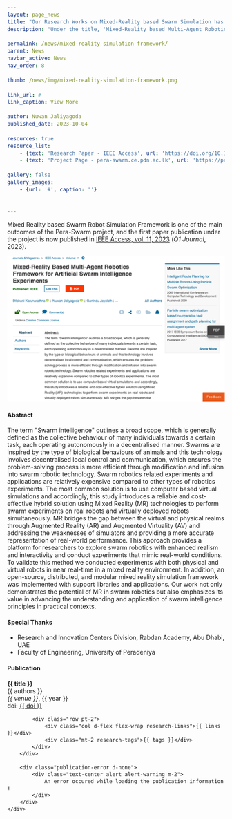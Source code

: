 ```yaml
---
layout: page_news
title: "Our Research Works on Mixed-Reality based Swarm Simulation has now published in the IEEE Access Journal"
description: "Under the title, 'Mixed-Reality based Multi-Agent Robotics Framework for Artificial Swarm Intelligence Experiments'"

permalink: /news/mixed-reality-simulation-framework/
parent: News
navbar_active: News
nav_order: 8

thumb: /news/img/mixed-reality-simulation-framework.png

link_url: #
link_caption: View More

author: Nuwan Jaliyagoda
published_date: 2023-10-04

resources: true
resource_list:
    - {text: 'Research Paper - IEEE Access', url: 'https://doi.org/10.1109/ACCESS.2023.3317434' }
    - {text: 'Project Page - pera-swarm.ce.pdn.ac.lk', url: 'https://pera-swarm.ce.pdn.ac.lk/projects/mr-environment-for-swarm-robotics-simulations/' }

gallery: false
gallery_images:
    - {url: '#', caption: ''}


---
```


Mixed Reality based Swarm Robot Simulation Framework is one of the main outcomes of the Pera-Swarm project, and the first paper publication under the project is now published in [IEEE Access, vol. 11, 2023](https://ieeexplore.ieee.org/xpl/RecentIssue.jsp?punumber=6287639) (*Q1 Journal*, 2023).

<div class="container row pt-3 pb-5">
    <div class="col-md-8 col-sm-12 col-lg-8 mx-auto">
        <img src="/news/img/mixed-reality-simulation-framework.png" class="img img-thumbnail img-fluid">
    </div>
</div>

<div class="project-section mb-5">
    <h4 class="project-section-title">Abstract</h4>
    <div class="container px-4">
        The term "Swarm intelligence" outlines a broad scope, which is generally defined as the collective behaviour of many individuals towards a certain task, each operating autonomously in a decentralised manner. Swarms are inspired by the type of biological behaviours of animals and this technology involves decentralised local control and communication, which ensures the problem-solving process is more efficient through modification and infusion into swarm robotic technology. Swarm robotics related experiments and applications are relatively expensive compared to other types of robotics experiments. The most common solution is to use computer based virtual simulations and accordingly, this study introduces a reliable and cost-effective hybrid solution using Mixed Reality (MR) technologies to perform swarm experiments on real robots and virtually deployed robots simultaneously. MR bridges the gap between the virtual and physical realms through Augmented Reality (AR) and Augmented Virtuality (AV) and addressing the weaknesses of simulators and providing a more accurate representation of real-world performance. This approach provides a platform for researchers to explore swarm robotics with enhanced realism and interactivity and conduct experiments that mimic real-world conditions. To validate this method we conducted experiments with both physical and virtual robots in near real-time in a mixed reality environment. In addition, an open-source, distributed, and modular mixed reality simulation framework was implemented with support libraries and applications. Our work not only demonstrates the potential of MR in swarm robotics but also emphasizes its value in advancing the understanding and application of swarm intelligence principles in practical contexts.
    </div>
</div>

<div class="project-section mb-5">
    <h4 class="project-section-title">Special Thanks</h4>
    <div class="container px-4">
        <ul>
            <li>Research and Innovation Centers Division, Rabdan Academy, Abu Dhabi, UAE</li>
            <li>Faculty of Engineering, University of Peradeniya</li>
        </ul>  
    </div>
</div>

<div class="project-section mb-2 publication-card">
    <h4 class="project-section-title">Publication</h4>
    <div class="container px-4">
    <div class="my-1 p-3 pb-4 publication-card d-none">
    <div class="row g-0">
        <div class="container">
            <div class="clearfix">
                <div class="row pt-2">
                    <div class="col d-flex flex-wrap">
                        <b><span class="text-primary research-title">{{ title }}</span></b><br>
                    </div>
                </div>
                <div class="research-authors">{{ authors }}</div>
                <i class="research-venue">{{ venue }}</i>, <span class="research-year">{{ year }}</span><br>
                <span>doi: <a class="text-muted research-doi" href="#" target="_blank">{{ doi }}</a></span>
            </div>

            <div class="row pt-2">
                <div class="col d-flex flex-wrap research-links">{{ links }}</div>
                <div class="mt-2 research-tags">{{ tags }}</div>
            </div>
        </div>
        
        <div class="publication-error d-none">
            <div class="text-center alert alert-warning m-2">
                An error occured while loading the publication information !
            </div>
        </div>
    </div>
</div>

<script>
    $(document).ready(() => {
        const API_BASE = 'https://api.ce.pdn.ac.lk/publications/v1';
        const doi = "10.1109/ACCESS.2023.3317434";
        const url = `${API_BASE}/${doi}`

        $.ajax({
            url: url,
            type: "GET",
            success: function (data) {
                // console.log(url, data);

                $('title').html(data.title);
                $('.research-title').html(data.title);
                $('.research-venue').html(data.venue);
                $('.research-year').html(data.year);

                $('.research-doi').html(doi).attr('href', 'https://doi.org/' + doi);

                if (data.pdf_url != '#') {
                    $('.research-links').append(`<a class="btn-link me-2" href="${data.pdf_url}" target="_blank">[ PDF ]</a>`);
                }
                if (data.preprint_url != '#') {
                    $('.research-links').append(`<a class="btn-link me-2" href="${data.preprint_url}" target="_blank">[ PDF (Preprint) ]</a>`);
                }
                if (data.presentation_url != '#') {
                    $('.research-links').append(`<a class="btn-link me-2" href="${data.presentation_url}" target="_blank">[ Presentation ]</a>`);
                }
                if (data.project_url != '#') {
                    $('.research-links').append(`<a class="btn-link me-2" href="${data.project_url}" target="_blank">[ Project ]</a>`);
                }
                if (data.codebase != '#') {
                    $('.research-links').append(`<a class="btn-link me-2" href="${data.codebase}" target="_blank">[ Codebase ]</a>`);
                }

                // Research Tags
                const tags = (data.tags.lenght > 0) && data.tags.map((tag) => {
                    return `<span class="me-2 badge rounded-pill bg-secondary">${tag}</span>`;
                }).reduce((obj, current) => {
                    return obj + '\n' + current;
                })
                $('.research-tags').html(tags);

                // Research Authors
                const authors = data.author_info.map((author) => {
                    if (author.profile_url == '#') {
                        return `<span class="me-1">${author.name}</span>`;
                    } else {
                        return `<a class="text-decoration-none" href="${author.profile_url}" target="_blank">${author.name}</a>`;
                    }
                }).reduce((obj, current) => {
                    return obj + ', ' + current;
                })
                $('.research-authors').html(authors);

                // Show the content if every condition satisfied 
                if (data.title != '' && data.venue != '' && data.year != '' && data.author_info) {
                    $('.publication-card').removeClass('d-none');
                } else {
                    console.error("Incompleted information !")
                    $('.publication-error').removeClass('d-none');
                }
            },
            error: function (xhr, textStatus, errorThrown) {
                // Handle errors
                console.log(textStatus, errorThrown);
                $('.publication-error').removeClass('d-none');
            }
        });
    });
</script>
